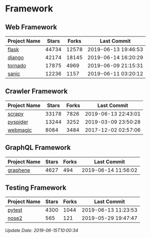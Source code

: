 # Framework

## Web Framework

| Project Name | Stars | Forks | Last Commit |
| ------------ | ----- | ----- | ----------- |
| [flask](https://github.com/pallets/flask) | 44734 | 12578 | 2019-06-13 19:46:53 |
| [django](https://github.com/django/django) | 42174 | 18145 | 2019-06-14 16:20:29 |
| [tornado](https://github.com/tornadoweb/tornado) | 17875 | 4969 | 2019-06-09 21:15:31 |
| [sanic](https://github.com/huge-success/sanic) | 12236 | 1157 | 2019-06-11 03:20:12 |

## Crawler Framework

| Project Name | Stars | Forks | Last Commit |
| ------------ | ----- | ----- | ----------- |
| [scrapy](https://github.com/scrapy/scrapy) | 33178 | 7826 | 2019-06-13 22:43:01 |
| [pyspider](https://github.com/binux/pyspider) | 13244 | 3252 | 2019-03-09 23:50:28 |
| [webmagic](https://github.com/code4craft/webmagic) | 8084 | 3484 | 2017-12-02 02:57:06 |

## GraphQL Framework

| Project Name | Stars | Forks | Last Commit |
| ------------ | ----- | ----- | ----------- |
| [graphene](https://github.com/graphql-python/graphene) | 4627 | 494 | 2019-06-14 11:56:02 |

## Testing Framework

| Project Name | Stars | Forks | Last Commit |
| ------------ | ----- | ----- | ----------- |
| [pytest](https://github.com/pytest-dev/pytest) | 4300 | 1044 | 2019-06-13 11:23:53 |
| [nose2](https://github.com/nose-devs/nose2) | 565 | 121 | 2019-05-29 19:47:47 |

*Update Date: 2019-06-15T10:00:34*